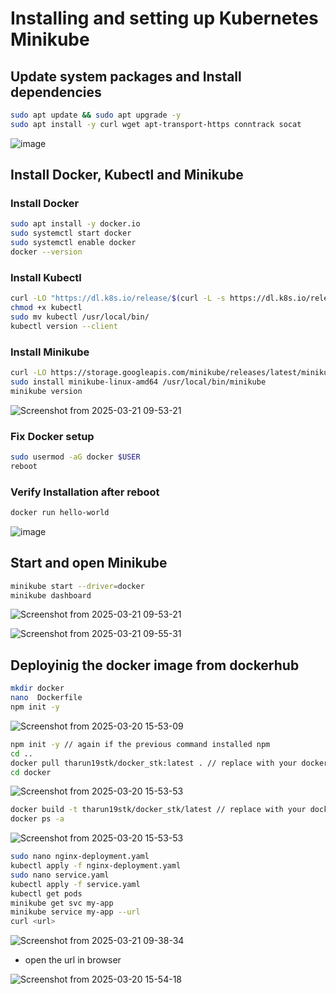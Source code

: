 # Installing and setting up Kubernetes Minikube

## Update system packages and Install dependencies
```bash
sudo apt update && sudo apt upgrade -y
sudo apt install -y curl wget apt-transport-https conntrack socat
```
![image](https://github.com/user-attachments/assets/0019f77d-60d9-44fb-9cd9-030f88256d20)

## Install Docker, Kubectl and Minikube
### Install Docker
```bash
sudo apt install -y docker.io
sudo systemctl start docker
sudo systemctl enable docker
docker --version
```
### Install Kubectl
```bash
curl -LO "https://dl.k8s.io/release/$(curl -L -s https://dl.k8s.io/release/stable.txt)/bin/linux/amd64/kubectl"
chmod +x kubectl
sudo mv kubectl /usr/local/bin/
kubectl version --client
```
### Install Minikube
```bash
curl -LO https://storage.googleapis.com/minikube/releases/latest/minikube-linux-amd64
sudo install minikube-linux-amd64 /usr/local/bin/minikube
minikube version
```
![Screenshot from 2025-03-21 09-53-21](https://github.com/user-attachments/assets/add83714-cc8c-4e65-8b9d-1d6e8a08c4ea)

### Fix Docker setup
```bash
sudo usermod -aG docker $USER
reboot
```

### Verify Installation after reboot
```bash
docker run hello-world
```
![image](https://github.com/user-attachments/assets/7f55cdfd-b47d-4fec-93c5-59bebbeee6fb)


## Start and open Minikube
```bash
minikube start --driver=docker
minikube dashboard
```
![Screenshot from 2025-03-21 09-53-21](https://github.com/user-attachments/assets/2e7eac12-ca97-4ba8-ae66-a8524207f4f5)

![Screenshot from 2025-03-21 09-55-31](https://github.com/user-attachments/assets/6f2eba08-329f-4f6e-8f46-8cf67041acd3)


## Deployinig the docker image from dockerhub

```bash
mkdir docker
nano  Dockerfile
npm init -y
```

![Screenshot from 2025-03-20 15-53-09](https://github.com/user-attachments/assets/3d368ca1-cd54-4ee6-a2c5-6119c727e7dc)

```bash
npm init -y // again if the previous command installed npm
cd ..
docker pull tharun19stk/docker_stk:latest . // replace with your docker uid/repo:image_tag
cd docker
```

![Screenshot from 2025-03-20 15-53-53](https://github.com/user-attachments/assets/8ff07c3c-6001-4219-ab91-44d5adeb9543)


```bash
docker build -t tharun19stk/docker_stk/latest // replace with your docker uid/repo:image_tag
docker ps -a
```

![Screenshot from 2025-03-20 15-53-53](https://github.com/user-attachments/assets/11e2305c-ce60-4121-8b7a-82bbc6414d06)


```bash
sudo nano nginx-deployment.yaml
kubectl apply -f nginx-deployment.yaml
sudo nano service.yaml
kubectl apply -f service.yaml
kubectl get pods
minikube get svc my-app
minikube service my-app --url
curl <url>
```

![Screenshot from 2025-03-21 09-38-34](https://github.com/user-attachments/assets/b4a10411-4046-4a1c-bf8a-47d51d1a1543)


 - open the url in browser

![Screenshot from 2025-03-20 15-54-18](https://github.com/user-attachments/assets/5cc41ade-f9e6-4a30-9193-9c1a7d796f2a)

